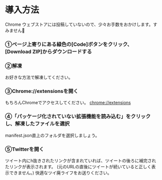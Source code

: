 # 導入方法
Chrome ウェブストアには投稿していないので、少々お手数をおかけします。すみません🙏

### ①ページ上寄りにある緑色の[Code]ボタンをクリック、[Download ZIP]からダウンロードする


### ②解凍
お好きな方法で解凍してください。

### ③Chrome://extensionsを開く
もちろんChromeでアクセスしてください。
[chrome://extensions](chrome://extensions)

### ④「パッケージ化されていない拡張機能を読み込む」をクリックし、解凍したファイルを選択
manifest.json直上のフォルダを選択しましょう。

### ⑤Twitterを開く
ツイート内にh抜きされたリンクが含まれていれば、ツイートの後ろに補完されたリンクが表示されます。
(元のURLの直後にツイートが続いていると正しく表示できません。)
快適なツイ廃ライフをお送りください。

